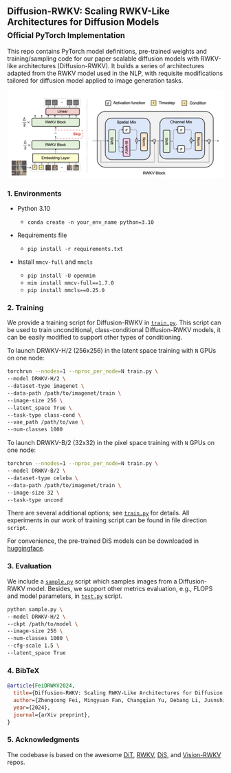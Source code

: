 ## Diffusion-RWKV: Scaling RWKV-Like Architectures for Diffusion Models <br><sub>Official PyTorch Implementation</sub>

This repo contains PyTorch model definitions, pre-trained weights and training/sampling code for our paper scalable diffusion models with RWKV-like architectures (Diffusion-RWKV). 
It builds a series of architectures adapted from the RWKV model used in the NLP, with requisite modifications tailored for diffusion model applied to image generation tasks. 

![Diffusion-RWKV framework](visuals/framework.jpg) 


### 1. Environments

- Python 3.10
  - `conda create -n your_env_name python=3.10`

- Requirements file
  - `pip install -r requirements.txt`

- Install ``mmcv-full`` and ``mmcls``
  - `pip install -U openmim`
  - `mim install mmcv-full==1.7.0`
  - `pip install mmcls==0.25.0`


### 2. Training

We provide a training script for Diffusion-RWKV in [`train.py`](train.py). This script can be used to train unconditional, class-conditional Diffusion-RWKV models, it can be easily modified to support other types of conditioning. 

To launch DRWKV-H/2 (256x256) in the latent space training with `N` GPUs on one node:

```bash
torchrun --nnodes=1 --nproc_per_node=N train.py \
--model DRWKV-H/2 \
--dataset-type imagenet \
--data-path /path/to/imagenet/train \
--image-size 256 \
--latent_space True \
--task-type class-cond \
--vae_path /path/to/vae \
--num-classes 1000 
```

To launch DRWKV-B/2 (32x32) in the pixel space training with `N` GPUs on one node:
```bash
torchrun --nnodes=1 --nproc_per_node=N train.py \
--model DRWKV-B/2 \
--dataset-type celeba \
--data-path /path/to/imagenet/train \
--image-size 32 \
--task-type uncond 
```



There are several additional options; see [`train.py`](train.py) for details. 
All experiments in our work of training script can be found in file direction `script`. 


For convenience, the pre-trained DiS models can be downloaded in [huggingface](https://huggingface.co/feizhengcong/Diffusion-RWKV).

### 3. Evaluation

We include a [`sample.py`](sample.py) script which samples images from a Diffusion-RWKV model. Besides, we support other metrics evaluation, e.g., FLOPS and model parameters, in [`test.py`](test.py) script. 

```bash
python sample.py \
--model DRWKV-H/2 \
--ckpt /path/to/model \
--image-size 256 \
--num-classes 1000 \
--cfg-scale 1.5 \
--latent_space True
```

### 4. BibTeX

```bibtex
@article{FeiDRWKV2024,
  title={Diffusion-RWKV: Scaling RWKV-Like Architectures for Diffusion Models},
  author={Zhengcong Fei, Mingyuan Fan, Changqian Yu, Debang Li, Jusnshi Huang},
  year={2024},
  journal={arXiv preprint},
}
```
### 5. Acknowledgments

The codebase is based on the awesome [DiT](https://github.com/facebookresearch/DiT), [RWKV](https://github.com/BlinkDL/RWKV-LM), [DiS](https://github.com/feizc/DiS), and [Vision-RWKV](https://github.com/OpenGVLab/Vision-RWKV) repos. 



